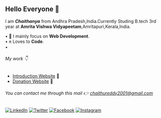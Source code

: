 ## Hello Everyone 👋
I am ***Chaithanya*** from Andhra Pradesh,India.Currently Studing B.tech 3rd year at **Amrita Vishwa Vidyapeetam**,Amritapuri,Kerala,India.

• :dart: I mainly focus on **Web Development**.\
• :on: Loves to **Code**.\
• 

###### My work :point_down:

* [Introduction Website](https://chaithanyareddy123.github.io/Intro/) :sparkling_heart:
* [Donation Website](https://4-the-children.000webhostapp.com/) :pray:

###### You can contact me through this mail :point_right: <chaithureddy2001@gmail.com>

[![LinkedIn][1.1]][1]
[![Twitter][2.1]][2]
[![Facebook][3.1]][3]
[![Instagram][4.1]][4]

[1.1]: https://www.iconfinder.com/data/icons/social-media-circle-7/512/Circled_Linkedin_svg-32.png
[2.1]: https://www.iconfinder.com/data/icons/social-media-circle-7/512/Circled_Twitter_svg-32.png
[3.1]: https://www.iconfinder.com/data/icons/social-media-circle-7/512/Circled_Facebook_svg-32.png
[4.1]: https://www.iconfinder.com/data/icons/social-media-circle-7/512/Circled_Instagram_svg-32.png

[1]: https://www.linkedin.com/in/chaithanya-n-b86764191/
[2]: https://twitter.com/nchAAithu7
[3]: https://www.facebook.com/ChAAithu/
[4]: https://www.instagram.com/chaithu_reddy_07/?hl=en



<!--
**ChaithanyaReddy123/ChaithanyaReddy123** is a ✨ _special_ ✨ repository because its `README.md` (this file) appears on your GitHub profile.

Here are some ideas to get you started:

- 🔭 I’m currently working on ...
- 🌱 I’m currently learning ...
- 👯 I’m looking to collaborate on ...
- 🤔 I’m looking for help with ...
- 💬 Ask me about ...
- 📫 How to reach me: ...
- 😄 Pronouns: ...
- ⚡ Fun fact: ...
-->
